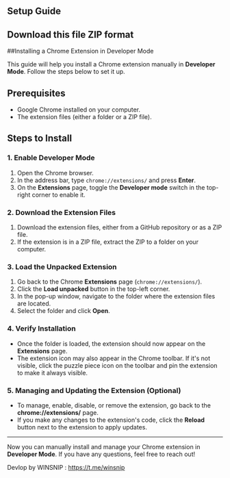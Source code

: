 ## Setup Guide
## Download this file ZIP format

##Installing a Chrome Extension in Developer Mode

This guide will help you install a Chrome extension manually in **Developer Mode**. Follow the steps below to set it up.

## Prerequisites
- Google Chrome installed on your computer.
- The extension files (either a folder or a ZIP file).

## Steps to Install

### 1. Enable Developer Mode
1. Open the Chrome browser.
2. In the address bar, type `chrome://extensions/` and press **Enter**.
3. On the **Extensions** page, toggle the **Developer mode** switch in the top-right corner to enable it.

### 2. Download the Extension Files
1. Download the extension files, either from a GitHub repository or as a ZIP file.
2. If the extension is in a ZIP file, extract the ZIP to a folder on your computer.

### 3. Load the Unpacked Extension
1. Go back to the Chrome **Extensions** page (`chrome://extensions/`).
2. Click the **Load unpacked** button in the top-left corner.
3. In the pop-up window, navigate to the folder where the extension files are located.
4. Select the folder and click **Open**.

### 4. Verify Installation
- Once the folder is loaded, the extension should now appear on the **Extensions** page.
- The extension icon may also appear in the Chrome toolbar. If it's not visible, click the puzzle piece icon on the toolbar and pin the extension to make it always visible.

### 5. Managing and Updating the Extension (Optional)
- To manage, enable, disable, or remove the extension, go back to the **chrome://extensions/** page.
- If you make any changes to the extension's code, click the **Reload** button next to the extension to apply updates.

---

Now you can manually install and manage your Chrome extension in **Developer Mode**. If you have any questions, feel free to reach out!

Devlop by WINSNIP : https://t.me/winsnip
